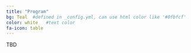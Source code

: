 ```yaml
---
title: "Program"
bg: Teal  #defined in _config.yml, can use html color like '#0fbfcf'
color: white   #text color
fa-icon: table
---
```

TBD
